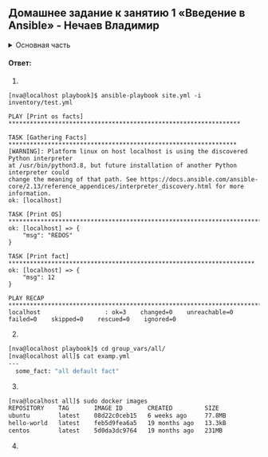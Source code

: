 ## Домашнее задание к занятию 1 «Введение в Ansible» - Нечаев Владимир

<details>
<summary>Основная часть</summary>

1. Попробуйте запустить playbook на окружении из `test.yml`, зафиксируйте значение, которое имеет факт `some_fact` для указанного хоста при выполнении playbook.
2. Найдите файл с переменными (group_vars), в котором задаётся найденное в первом пункте значение, и поменяйте его на `all default fact`.
3. Воспользуйтесь подготовленным (используется `docker`) или создайте собственное окружение для проведения дальнейших испытаний.
4. Проведите запуск playbook на окружении из `prod.yml`. Зафиксируйте полученные значения `some_fact` для каждого из `managed host`.
5. Добавьте факты в `group_vars` каждой из групп хостов так, чтобы для `some_fact` получились значения: для `deb` — `deb default fact`, для `el` — `el default fact`.
6.  Повторите запуск playbook на окружении `prod.yml`. Убедитесь, что выдаются корректные значения для всех хостов.
7. При помощи `ansible-vault` зашифруйте факты в `group_vars/deb` и `group_vars/el` с паролем `netology`.
8. Запустите playbook на окружении `prod.yml`. При запуске `ansible` должен запросить у вас пароль. Убедитесь в работоспособности.
9. Посмотрите при помощи `ansible-doc` список плагинов для подключения. Выберите подходящий для работы на `control node`.
10. В `prod.yml` добавьте новую группу хостов с именем  `local`, в ней разместите localhost с необходимым типом подключения.
11. Запустите playbook на окружении `prod.yml`. При запуске `ansible` должен запросить у вас пароль. Убедитесь, что факты `some_fact` для каждого из хостов определены из верных `group_vars`.
12. Заполните `README.md` ответами на вопросы. Сделайте `git push` в ветку `master`. В ответе отправьте ссылку на ваш открытый репозиторий с изменённым `playbook` и заполненным `README.md`.

</details>

#### Ответ:

1. 
```ansible
[nva@localhost playbook]$ ansible-playbook site.yml -i inventory/test.yml 

PLAY [Print os facts] *****************************************************************

TASK [Gathering Facts] ****************************************************************
[WARNING]: Platform linux on host localhost is using the discovered Python interpreter
at /usr/bin/python3.8, but future installation of another Python interpreter could
change the meaning of that path. See https://docs.ansible.com/ansible-
core/2.13/reference_appendices/interpreter_discovery.html for more information.
ok: [localhost]

TASK [Print OS] ***********************************************************************
ok: [localhost] => {
    "msg": "REDOS"
}

TASK [Print fact] *********************************************************************
ok: [localhost] => {
    "msg": 12
}

PLAY RECAP ****************************************************************************
localhost                  : ok=3    changed=0    unreachable=0    failed=0    skipped=0    rescued=0    ignored=0   
```

2.
```bash
[nva@localhost playbook]$ cd group_vars/all/
[nva@localhost all]$ cat examp.yml 
---
  some_fact: "all default fact"
```

3.
```bash
[nva@localhost all]$ sudo docker images
REPOSITORY    TAG       IMAGE ID       CREATED         SIZE
ubuntu        latest    08d22c0ceb15   6 weeks ago     77.8MB
hello-world   latest    feb5d9fea6a5   19 months ago   13.3kB
centos        latest    5d0da3dc9764   19 months ago   231MB
```
4.
